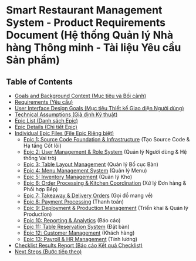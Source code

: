 # Smart Restaurant Management System - Product Requirements Document (Hệ thống Quản lý Nhà hàng Thông minh - Tài liệu Yêu cầu Sản phẩm)

## Table of Contents

- [Goals and Background Context (Mục tiêu và Bối cảnh)](./goals-and-background.md)
- [Requirements (Yêu cầu)](./requirements.md)
- [User Interface Design Goals (Mục tiêu Thiết kế Giao diện Người dùng)](./user-interface-design-goals.md)
- [Technical Assumptions (Giả định Kỹ thuật)](./technical-assumptions.md)
- [Epic List (Danh sách Epic)](./epic-list.md)
- [Epic Details (Chi tiết Epic)](./epic-details.md)
- [Individual Epic Files (File Epic Riêng biệt)](./epics/index.md)
  - [Epic 1: Source Code Foundation & Infrastructure](./epics/epic-1-source-code-foundation.md) (Tạo Source Code & Hạ tầng Cốt lõi)
  - [Epic 2: User Management & Role System](./epics/epic-2-user-management.md) (Quản lý Người dùng & Hệ thống Vai trò)
  - [Epic 3: Table Layout Management](./epics/epic-3-table-layout-management.md) (Quản lý Bố cục Bàn)
  - [Epic 4: Menu Management System](./epics/epic-4-menu-management.md) (Quản lý Menu)
  - [Epic 5: Inventory Management](./epics/epic-5-inventory-management.md) (Quản lý Kho)
  - [Epic 6: Order Processing & Kitchen Coordination](./epics/epic-6-order-processing.md) (Xử lý Đơn hàng & Phối hợp Bếp)
  - [Epic 7: Takeaway & Delivery Orders](./epics/epic-7-takeaway-delivery.md) (Gọi đồ mang về)
  - [Epic 8: Payment Processing](./epics/epic-8-payment-processing.md) (Thanh toán)
  - [Epic 9: Deployment & Production Management](./epics/epic-9-deployment.md) (Triển khai & Quản lý Production)
  - [Epic 10: Reporting & Analytics](./epics/epic-10-reporting-analytics.md) (Báo cáo)
  - [Epic 11: Table Reservation System](./epics/epic-11-table-reservation.md) (Đặt bàn)
  - [Epic 12: Customer Management](./epics/epic-12-customer-management.md) (Khách hàng)
  - [Epic 13: Payroll & HR Management](./epics/epic-13-payroll-hr.md) (Tính lương)
- [Checklist Results Report (Báo cáo Kết quả Checklist)](./checklist-results-report.md)
- [Next Steps (Bước tiếp theo)](./next-steps.md)
